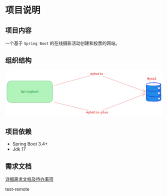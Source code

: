 # 项目说明

## 项目内容
一个基于 `Spring Boot` 的在线摄影活动创建和投票的网站。

## 组织结构

![img.png](docs/excalidraw/images/后端框架结构图.png)

## 项目依赖
* Spring Boot 3.4+
* Jdk 17

## 需求文档
[详细需求文档及待办事项](docs/task/需求文档.md)

test-remote